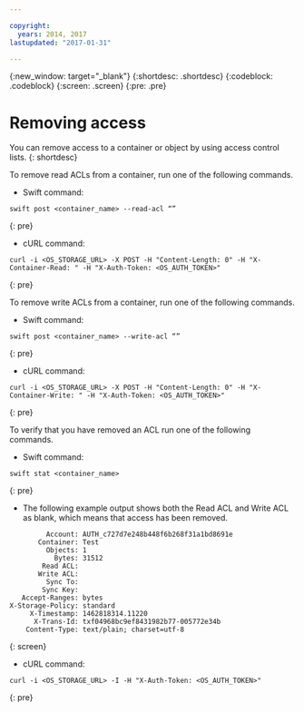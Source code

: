 ```yaml
---

copyright:
  years: 2014, 2017
lastupdated: "2017-01-31"

---
```

{:new_window: target="_blank"}
{:shortdesc: .shortdesc}
{:codeblock: .codeblock}
{:screen: .screen}
{:pre: .pre}


# Removing access

You can remove access to a container or object by using access control lists.
{: shortdesc}

To remove read ACLs from a container, run one of the following commands.

* Swift command:

```
swift post <container_name> --read-acl “”
```
{: pre}

* cURL command:

```
curl -i <OS_STORAGE_URL> -X POST -H "Content-Length: 0" -H "X-Container-Read: " -H "X-Auth-Token: <OS_AUTH_TOKEN>"
```
{: pre}

To remove write ACLs from a container, run one of the following commands.

* Swift command:

```
swift post <container_name> --write-acl “”
```
{: pre}

* cURL command:

```
curl -i <OS_STORAGE_URL> -X POST -H "Content-Length: 0" -H "X-Container-Write: " -H "X-Auth-Token: <OS_AUTH_TOKEN>"
```
{: pre}

To verify that you have removed an ACL run one of the following commands.

* Swift command:

```
swift stat <container_name>
```
{: pre}

* The following example output shows both the Read ACL and Write ACL as blank, which means that access has been removed.

```
         Account: AUTH_c727d7e248b448f6b268f31a1bd8691e
       Container: Test
         Objects: 1
           Bytes: 31512
        Read ACL:
       Write ACL:
         Sync To:
        Sync Key:
   Accept-Ranges: bytes
X-Storage-Policy: standard
     X-Timestamp: 1462818314.11220
      X-Trans-Id: txf04968bc9ef8431982b77-005772e34b
    Content-Type: text/plain; charset=utf-8
```
{: screen}

* cURL command:

```
curl -i <OS_STORAGE_URL> -I -H "X-Auth-Token: <OS_AUTH_TOKEN>"
```
{: pre}
